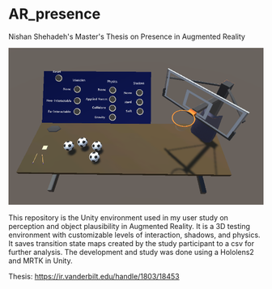 # AR_presence
 
Nishan Shehadeh's Master's Thesis on Presence in Augmented Reality

![alt_text](full_scene.png)

This repository is the Unity environment used in my user study on perception and object plausibility in Augmented Reality. It is a 3D testing environment with customizable levels of interaction, shadows, and physics. It saves transition state maps created by the study participant to a csv for further analysis. The development and study was done using a Hololens2 and MRTK in Unity.


Thesis: https://ir.vanderbilt.edu/handle/1803/18453
